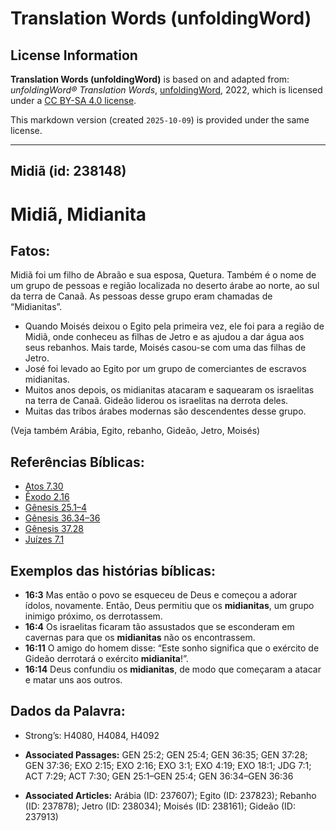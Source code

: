 # Translation Words (unfoldingWord)

## License Information

**Translation Words (unfoldingWord)** is based on and adapted from: _unfoldingWord® Translation Words_, [unfoldingWord](https://unfoldingword.org/utw), 2022, which is licensed under a [CC BY-SA 4.0 license](https://creativecommons.org/licenses/by-sa/4.0/legalcode.en).

This markdown version (created `2025-10-09`) is provided under the same license.



--------------------------------

## Midiã (id: 238148)

Midiã, Midianita
================

Fatos:
------

Midiã foi um filho de Abraão e sua esposa, Quetura. Também é o nome de um grupo de pessoas e região localizada no deserto árabe ao norte, ao sul da terra de Canaã. As pessoas desse grupo eram chamadas de “Midianitas”.

* Quando Moisés deixou o Egito pela primeira vez, ele foi para a região de Midiã, onde conheceu as filhas de Jetro e as ajudou a dar água aos seus rebanhos. Mais tarde, Moisés casou\-se com uma das filhas de Jetro.
* José foi levado ao Egito por um grupo de comerciantes de escravos midianitas.
* Muitos anos depois, os midianitas atacaram e saquearam os israelitas na terra de Canaã. Gideão liderou os israelitas na derrota deles.
* Muitas das tribos árabes modernas são descendentes desse grupo.

(Veja também Arábia, Egito, rebanho, Gideão, Jetro, Moisés)

Referências Bíblicas:
---------------------

* [Atos 7\.30](https://ref.ly/Acts7:30)
* [Êxodo 2\.16](https://ref.ly/Exod2:16)
* [Gênesis 25\.1–4](https://ref.ly/Gen25:1-Gen25:4)
* [Gênesis 36\.34–36](https://ref.ly/Gen36:34-Gen36:36)
* [Gênesis 37\.28](https://ref.ly/Gen37:28)
* [Juízes 7\.1](https://ref.ly/Judg7:1)

Exemplos das histórias bíblicas:
--------------------------------

* **16:3** Mas então o povo se esqueceu de Deus e começou a adorar ídolos, novamente. Então, Deus permitiu que os **midianitas**, um grupo inimigo próximo, os derrotassem.
* **16:4** Os israelitas ficaram tão assustados que se esconderam em cavernas para que os **midianitas** não os encontrassem.
* **16:11** O amigo do homem disse: “Este sonho significa que o exército de Gideão derrotará o exército **midianita**!”.
* **16:14** Deus confundiu os **midianitas**, de modo que começaram a atacar e matar uns aos outros.

Dados da Palavra:
-----------------

* Strong’s: H4080, H4084, H4092

* **Associated Passages:** GEN 25:2; GEN 25:4; GEN 36:35; GEN 37:28; GEN 37:36; EXO 2:15; EXO 2:16; EXO 3:1; EXO 4:19; EXO 18:1; JDG 7:1; ACT 7:29; ACT 7:30; GEN 25:1–GEN 25:4; GEN 36:34–GEN 36:36
* **Associated Articles:** Arábia (ID: 237607); Egito (ID: 237823); Rebanho (ID: 237878); Jetro (ID: 238034); Moisés (ID: 238161); Gideão (ID: 237913)

